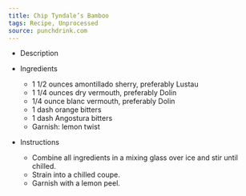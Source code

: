 ```yaml
---
title: Chip Tyndale’s Bamboo
tags: Recipe, Unprocessed
source: punchdrink.com
---
```

- Description

- Ingredients
  - 1 1/2 ounces amontillado sherry, preferably Lustau
  - 1 1/4 ounces dry vermouth, preferably Dolin
  - 1/4 ounce blanc vermouth, preferably Dolin
  - 1 dash orange bitters
  - 1 dash Angostura bitters
  - Garnish: lemon twist
- Instructions
  - Combine all ingredients in a mixing glass over ice and stir until chilled.
  - Strain into a chilled coupe.
  - Garnish with a lemon peel.

